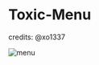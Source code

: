 # Toxic-Menu

credits: @xo1337

![menu](https://user-images.githubusercontent.com/95361171/159784127-d92a0e8e-43d2-4648-b710-bed238d92635.png)
